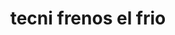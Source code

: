 ---
title: "tecni frenos el frio"
url: /puerto-la-cruz/tecni-frenos-el-frio/
shop: reparación de automóviles
---